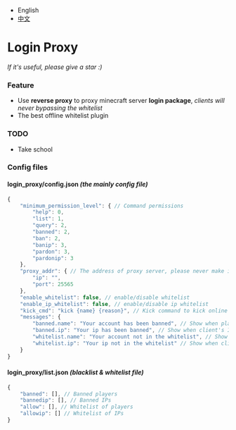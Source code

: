
- English
- [中文](README_zh.MD)

# Login Proxy

*If it's useful, please give a star :)*

### Feature

- Use **reverse proxy** to proxy minecraft server **login package**, *clients will never bypassing the whitelist*
- The best offline whitelist plugin

### TODO

- Take school

### Config files

#### login_proxy/config.json _(the mainly config file)_

```javascript
{
    "minimum_permission_level": { // Command permissions
        "help": 0,
        "list": 1,
        "query": 2,
        "banned": 2,
        "ban": 2,
        "banip": 3,
        "pardon": 3,
        "pardonip": 3
    },
    "proxy_addr": { // The address of proxy server, please never make it as same as the minecraft server address
        "ip": "",
        "port": 25565
    },
    "enable_whitelist": false, // enable/disable whitelist
    "enable_ip_whitelist": false, // enable/disable ip whitelist
    "kick_cmd": "kick {name} {reason}", // Kick command to kick online player out; leave it empty for force disconnect the player
    "messages": {
        "banned.name": "Your account has been banned", // Show when player's name has been banned
        "banned.ip": "Your ip has been banned", // Show when client's IP has been banned
        "whitelist.name": "Your account not in the whitelist", // Show when player's name not in the whitelist
        "whitelist.ip": "Your ip not in the whitelist" // Show when client's IP not in the whitelist
    }
}
```

#### login_proxy/list.json _(blacklist & whitelist file)_

```javascript
{
    "banned": [], // Banned players
    "bannedip": [], // Banned IPs
    "allow": [], // Whitelist of players
    "allowip": [] // Whitelist of IPs
}
```
